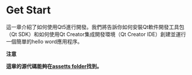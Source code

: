 # Get Start

這一章介紹了如何使用Qt5進行開發。我們將告訴你如何安裝Qt軟件開發工具包（Qt SDK）和如何使用Qt Creator集成開發環境（Qt Creator IDE）創建並運行一個簡單的hello word應用程序。

**注意**

**這章的源代碼能夠在[assetts folder](http://qmlbook.org/assets)找到。**
